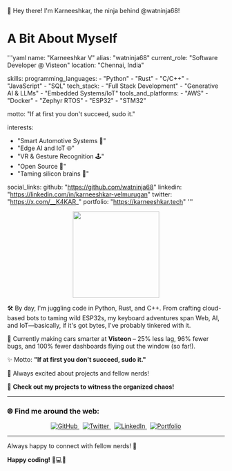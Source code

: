 
👋 Hey there! I'm Karneeshkar, the ninja behind @watninja68!
# A Bit About Myself
'''yaml
name: "Karneeshkar V"
alias: "watninja68"
current_role: "Software Developer @ Visteon"
location: "Chennai, India"

skills:
  programming_languages:
    - "Python"
    - "Rust"
    - "C/C++"
    - "JavaScript"
    - "SQL"
  tech_stack:
    - "Full Stack Development"
    - "Generative AI & LLMs"
    - "Embedded Systems/IoT"
  tools_and_platforms:
    - "AWS"
    - "Docker"
    - "Zephyr RTOS"
    - "ESP32"
    - "STM32"

motto: "If at first you don't succeed, sudo it."

interests:
  - "Smart Automotive Systems 🚗"
  - "Edge AI and IoT 🌐"
  - "VR & Gesture Recognition 🕹️"
  - "Open Source 🌟"
  - "Taming silicon brains 🧠"

social_links:
  github: "https://github.com/watninja68"
  linkedin: "https://linkedin.com/in/karneeshkar-velmurugan"
  twitter: "https://x.com/__K4KAR_"
  portfolio: "https://karneeshkar.tech"
'''
<p align="center">
  <a href="https://x.com/__K4KAR_">
    <img height="200" src="https://media1.giphy.com/media/v1.Y2lkPTc5MGI3NjExaW56ZXFhMDB4cWR0cWt5eW1tZmVpbDNmMHB3bmpqYml6dmlrcjkwMCZlcD12MV9pbnRlcm5hbF9naWZfYnlfaWQmY3Q9Zw/4Ev0Ari2Nd9io/giphy.gif"/>
  </a>
</p>

🛠️ By day, I'm juggling code in Python, Rust, and C++. From crafting cloud-based bots to taming wild ESP32s, my keyboard adventures span Web, AI, and IoT—basically, if it's got bytes, I've probably tinkered with it.

🚗 Currently making cars smarter at **Visteon** – 25% less lag, 96% fewer bugs, and 100% fewer dashboards flying out the window (so far!).

✨ Motto: **"If at first you don't succeed, sudo it."**

🚀 Always excited about projects and fellow nerds!

🔗 **Check out my projects to witness the organized chaos!**

---

### 🌐 Find me around the web:
<p align="center">
  <a href="https://github.com/watninja68">
    <img alt="GitHub" src="https://img.shields.io/badge/GitHub-%23121011.svg?&style=for-the-badge&logo=GitHub&logoColor=white"/>
  </a>
  &nbsp;
  <a href="https://x.com/__K4KAR_">
    <img alt="Twitter" src="https://img.shields.io/badge/Twitter-%231DA1F2.svg?&style=for-the-badge&logo=Twitter&logoColor=white"/>
  </a>
  &nbsp;
  <a href="https://linkedin.com/in/karneeshkar-velmurugan">
    <img alt="LinkedIn" src="https://img.shields.io/badge/LinkedIn-%230077B5.svg?&style=for-the-badge&logo=LinkedIn&logoColor=white"/>
  </a>
  &nbsp;
  <a href="https://karneeshkar.tech">
    <img alt="Portfolio" src="https://img.shields.io/badge/Portfolio-%23000000.svg?&style=for-the-badge&logo=firefoxbrowser&logoColor=white"/>
  </a>
</p>

---

Always happy to connect with fellow nerds! 🚀  

**Happy coding!** 🍕💻😄
